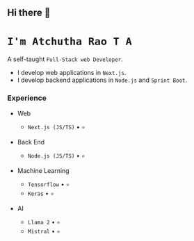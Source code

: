 ## Hi there 👋

<!--
**Southlaw33/Southlaw33** is a ✨ _special_ ✨ repository because its `README.md` (this file) appears on your GitHub profile.

Here are some ideas to get you started:

- 🔭 I’m currently working on ...
- 🌱 I’m currently learning ...
- 👯 I’m looking to collaborate on ...
- 🤔 I’m looking for help with ...
- 💬 Ask me about ...
- 📫 How to reach me: ...
- 😄 Pronouns: ...
- ⚡ Fun fact: ...
-->
# `I'm Atchutha Rao T A`

A self-taught `Full-Stack web Developer`. 

* I develop web applications in `Next.js`.
* I develop backend applications in `Node.js` and `Sprint Boot`.

### Experience



- Web
  - `Next.js (JS/TS)` • `⭐️`

 
- Back End
  - `Node.js (JS/TS)` • `⭐️`

- Machine Learning
  - `Tensorflow` • `⭐️`
  - `Keras` • `⭐️`
- AI
  - `Llama 2` • `⭐️`
  - `Mistral` • `⭐️`
  
